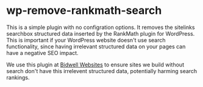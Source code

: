 # wp-remove-rankmath-search

This is a simple plugin with no configration options. It removes the sitelinks searchbox structured data inserted by the RankMath plugin for WordPress. This is important if your WordPress website doesn't use search functionality, since having irrelevant structured data on your pages can have a negative SEO impact.

We use this plugin at [Bidwell Websites](https://bidwellwebsites.com) to ensure sites we build without search don't have this irrelevent structured data, potentially harming search rankings.